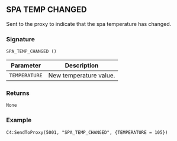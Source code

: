 ## SPA TEMP CHANGED

Sent to the proxy to indicate that the spa temperature has changed.


### Signature

`SPA_TEMP_CHANGED ()`


| Parameter | Description |
| --- | --- |
| `TEMPERATURE` | New temperature value. |


### Returns

`None`


### Example

`C4:SendToProxy(5001, "SPA_TEMP_CHANGED", {TEMPERATURE = 105}) `

